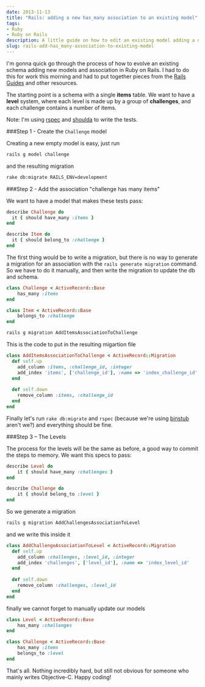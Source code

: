 ```yaml
---
date: 2013-11-13
title: "Rails: adding a new has_many association to an existing model"
tags:
- Ruby
- Ruby on Rails
description: A little guide on how to edit an existing model adding a new has_many association
slug: rails-add-has_many-association-to-existing-model
---
```


I'm gonna quick go through the process of how to evolve an existing schema adding new models and association in Ruby on Rails. I had to do this for work this morning and had to put together pieces from the [Rails Guides](http://guides.rubyonrails.org/index.html) and other resources.

The starting point is a schema with a single **items** table. We want to have a **level** system, where each level is made up by a group of **challenges**, and each challenge contains a number of items.

Note: I'm using [rspec](https://github.com/rspec/rspec) and [shoulda](https://github.com/thoughtbot/shoulda) to write the tests.

###Step 1 - Create the `Challenge` model

Creating a new empty model is easy, just run

```bash
rails g model challenge
```

and the resulting migration

```bash
rake db:migrate RAILS_ENV=development
```

###Step 2 - Add the association "challenge has many items"

We want to have a model that makes these tests pass:

```ruby
describe Challenge do
  it { should have_many :items }
end

describe Item do
  it { should belong_to :challenge }
end
```

The first thing would be to write a migration, but there is no way to generate a migration for an association with the `rails generate migration` command. So we have to do it manually, and then write the migration to update the db and schema.

```ruby
class Challenge < ActiveRecord::Base
	has_many :items
end

class Item < ActiveRecord::Base
	belongs_to :challenge
end
```

```bash
rails g migration AddItemsAssociationToChallenge
```

This is the code to put in the resulting migartion file

```ruby
class AddItemsAssociationToChallenge < ActiveRecord::Migration
  def self.up
  	add_column :items, :challenge_id, :integer
  	add_index 'items', ['challenge_id'], :name => 'index_challenge_id' 
  end
  
  def self.down
  	remove_column :items, :challenge_id
  end
end
```

Finally let's run `rake db:migrate` and `rspec` (because we're using [binstub](http://mislav.uniqpath.com/2013/01/understanding-binstubs/) aren't we?) and everything should be fine.

###Step 3 – The Levels

The process for the levels will be the same as before, a good way to commit the steps to memory. We want this specs to pass:

```ruby
describe Level do
	it { should have_many :challenges }
end

describe Challenge do
	it { should belong_to :level }
end
```

So we generate a migration

```bash
rails g migration AddChallengesAssociationToLevel
```

and we write this inside it

```ruby
class AddChallengeAssociationToLevel < ActiveRecord::Migration
  def self.up
  	add_column :challenges, :level_id, :integer
  	add_index 'challenges', ['level_id'], :name => 'index_level_id' 
  end
  
  def self.down
  	remove_column :challenges, :level_id
  end
end
```

finally we cannot forget to manually update our models

```ruby
class Level < ActiveRecord::Base
	has_many :challenges
end

class Challenge < ActiveRecord::Base
	has_many :items
	belongs_to :level
end
```

That's all. Nothing incredibly hard, but still not obvious for someone who mainly writes Objective-C. Happy coding!
